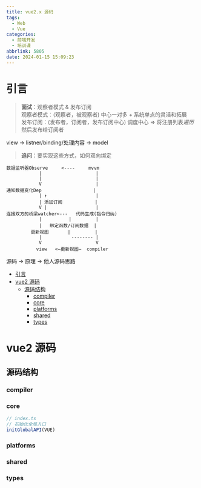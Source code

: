 ```yaml
---
title: vue2.x 源码
tags:
  - Web
  - Vue
categories:
  - 前端开发
  - 培训课
abbrlink: 5805
date: 2024-01-15 15:09:23
---
```


# 引言

> **面试**：观察者模式 & 发布订阅  
> 观察者模式：(观察者，被观察者) 中心一对多 + 系统单点的灵活和拓展  
> 发布订阅：(发布者，订阅者，发布订阅中心) 调度中心 => 将注册列表*遍历*然后发布给订阅者

view -> listner/binding/处理内容 -> model

> **追问**：要实现这些方式，如何双向绑定

    数据监听器Observe     <----     mvvm
                |                    |
                |                    |
                V                    |
    通知数据变化Dep                   |
                | ↑                  |
                | 添加订阅            |
                V |                  |
    连接双方的桥梁watcher<---   代码生成(指令归纳)
                |          |         |
                |   绑定函数/订阅数据  |
             更新视图       |         |
                |           -------- |
                V                    V
               view   <—更新视图—  compiler

源码 -> 原理 -> 他人源码思路

<!-- more -->

- [引言](#引言)
- [vue2 源码](#vue2-源码)
  - [源码结构](#源码结构)
    - [compiler](#compiler)
    - [core](#core)
    - [platforms](#platforms)
    - [shared](#shared)
    - [types](#types)

# vue2 源码

## 源码结构

### compiler

### core

```js
// index.ts
// 初始化全局入口
initGlobalAPI(VUE)
```

### platforms

### shared

### types
